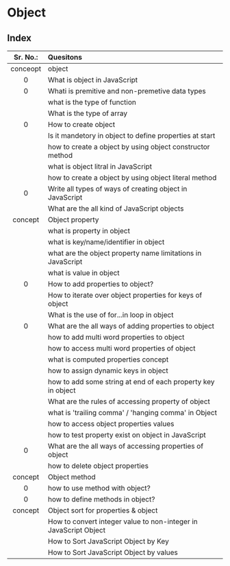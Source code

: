 # Object

## Index

| Sr. No.: | Quesitons |
| :---: | :--- |
| conceopt | object |
| 0 | What is object in JavaScript |
| 0 | Whati is premitive and non-premetive data types |
|   | what is the type of function |
|   | What is the type of array |
| 0 | How to create object |
|   | Is it mandetory in object to define properties at start |
|   | how to create a object by using object constructor method |
|   | what is object litral in JavaScript |
|   | how to create a object by using object literal method |
| 0 | Write all types of ways of creating object in JavaScript |
|   | What are the all kind of JavaScript objects |
| concept | Object property |
|   | what is property in object |
|   | what is key/name/identifier in object |
|   | what are the object property name limitations in JavaScript |
|   | what is value in object |
| 0 | How to add properties to object? |
|   | How to iterate over object properties for keys of object |
|   | What is the use of for...in loop in object |
| 0 | What are the all ways of adding properties to object |
|   | how to add multi word properties to object |
|   | how to access multi word properties of object |
|   | what is computed properties concept |
|   | how to assign dynamic keys in object |
|   | how to add some string at end of each property key in object |
|   | What are the rules of accessing property of object |
|   | what is 'trailing comma' / 'hanging comma' in Object |
|   | how to access object properties values |
|   | how to test property exist on object in JavaScript |
| 0 | What are the all ways of accessing properties of object |
|   | how to delete object properties |
| concept | Object method |
| 0 | how to use method with object? |
| 0 | how to define methods in object? |
| concept | Object sort for properties & object |
|   | How to convert integer value to non-integer in JavaScript Object |
|   | How to Sort JavaScript Object by Key |
|   | How to Sort JavaScript Object by values |
